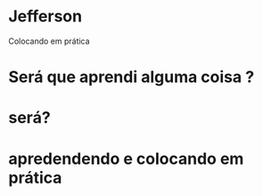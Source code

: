 # Jefferson
Colocando em prática

# Será que aprendi alguma coisa ? #
# será? #

# apredendendo e colocando em prática ##
